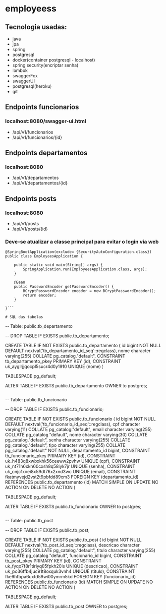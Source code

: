 # employeess
## Tecnologia usadas:
- java
- jpa
- spring
- postgresql
- docker(container postgresql - localhost)
- spring security(encriptar senha)
- lombok
- swaggerFox
- swaggerUI
- postgresql(heroku)
- git

## Endpoints funcionarios
### localhost:8080/swagger-ui.html

- /api/v1/funcionarios
- /api/v1/funcionarios/{id}

## Endpoints departamentos
### localhost:8080
- /api/v1/departamentos
- /api/v1/departamentos/{id}

## Endpoints posts
### localhost:8080
- /api/v1/posts
- /api/v1/posts/{id}


### Deve-se atualizar a classe principal para evitar o login via web
```
@SpringBootApplication(exclude= {SecurityAutoConfiguration.class})
public class EmployeesApplication {

	public static void main(String[] args) {
		SpringApplication.run(EmployeesApplication.class, args);
	}
	
	@Bean
	public PasswordEncoder getPasswordEncoder() {
		BCryptPasswordEncoder encoder = new BCryptPasswordEncoder();
		return encoder;
	}

}```

# SQL das tabelas
```
-- Table: public.tb_departamento

-- DROP TABLE IF EXISTS public.tb_departamento;

CREATE TABLE IF NOT EXISTS public.tb_departamento
(
    id bigint NOT NULL DEFAULT nextval('tb_departamento_id_seq'::regclass),
    nome character varying(255) COLLATE pg_catalog."default",
    CONSTRAINT tb_departamento_pkey PRIMARY KEY (id),
    CONSTRAINT uk_ayglrjjqocpl5sucr4d0y1910 UNIQUE (nome)
)

TABLESPACE pg_default;

ALTER TABLE IF EXISTS public.tb_departamento
    OWNER to postgres;
```

```
-- Table: public.tb_funcionario

-- DROP TABLE IF EXISTS public.tb_funcionario;

CREATE TABLE IF NOT EXISTS public.tb_funcionario
(
    id bigint NOT NULL DEFAULT nextval('tb_funcionario_id_seq'::regclass),
    cpf character varying(11) COLLATE pg_catalog."default",
    email character varying(255) COLLATE pg_catalog."default",
    nome character varying(30) COLLATE pg_catalog."default",
    senha character varying(255) COLLATE pg_catalog."default",
    tipo character varying(255) COLLATE pg_catalog."default" NOT NULL,
    departamento_id bigint,
    CONSTRAINT tb_funcionario_pkey PRIMARY KEY (id),
    CONSTRAINT uk_h483q8xwbxkhk56ceeww2pvhw UNIQUE (cpf),
    CONSTRAINT uk_nt71h6xkn60cxsh8q58iyk7jr UNIQUE (senha),
    CONSTRAINT uk_onjc1xoei8x59dt76x2xnd3wc UNIQUE (email),
    CONSTRAINT fkatmyvejd2vst2t9pbfdd89cm3 FOREIGN KEY (departamento_id)
        REFERENCES public.tb_departamento (id) MATCH SIMPLE
        ON UPDATE NO ACTION
        ON DELETE NO ACTION
)

TABLESPACE pg_default;

ALTER TABLE IF EXISTS public.tb_funcionario
    OWNER to postgres;
```

```
-- Table: public.tb_post

-- DROP TABLE IF EXISTS public.tb_post;

CREATE TABLE IF NOT EXISTS public.tb_post
(
    id bigint NOT NULL DEFAULT nextval('tb_post_id_seq'::regclass),
    descricao character varying(255) COLLATE pg_catalog."default",
    titulo character varying(255) COLLATE pg_catalog."default",
    funcionario_id bigint,
    CONSTRAINT tb_post_pkey PRIMARY KEY (id),
    CONSTRAINT uk_fyqo7f8r1tiriyq05fpkh20ls UNIQUE (descricao),
    CONSTRAINT uk_po36ffb4juc91t8oxquk3vnh4 UNIQUE (titulo),
    CONSTRAINT fke6hfbpa6uxtd59wi00ymrm5kd FOREIGN KEY (funcionario_id)
        REFERENCES public.tb_funcionario (id) MATCH SIMPLE
        ON UPDATE NO ACTION
        ON DELETE NO ACTION
)

TABLESPACE pg_default;

ALTER TABLE IF EXISTS public.tb_post
    OWNER to postgres;
```
